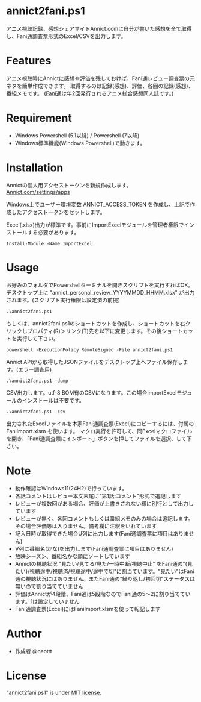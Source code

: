 # annict2fani.ps1
アニメ視聴記録、感想シェアサイトAnnict.comに自分が書いた感想を全て取得し、Fani通調査票形式のExcel/CSVを出力します。

# Features
アニメ視聴時にAnnictに感想や評価を残しておけば、Fani通レビュー調査票の元ネタを簡単作成できます。
取得するのは記録(感想)、評価、各回の記録(感想)、番組メモです。
([Fani通](https://x.com/fanitu)は年2回発行されるアニメ総合感想同人誌です。)

# Requirement
* Windows Powershell (5.1以降) / Powershell (7以降)
* Windows標準機能(Windows Powershell)で動きます。

# Installation
Annictの個人用アクセストークンを新規作成します。
[Annict.com/settings/apps](https://annict.com/settings/apps)

Windows上でユーザー環境変数 ANNICT_ACCESS_TOKEN を作成し、上記で作成したアクセストークンをセットします。

Excel(.xlsx)出力が標準です。事前にImportExcelモジュールを管理者権限でインストールする必要があります。
```
Install-Module -Name ImportExcel
```

# Usage
お好みのフォルダでPowershellターミナルを開きスクリプトを実行すればOK。デスクトップ上に "annict_personal_review_YYYYMMDD_HHMM.xlsx" が出力されます。(スクリプト実行権限は設定済の前提)
```
.\annict2fani.ps1
```
もしくは、annict2fani.ps1のショートカットを作成し、ショートカットを右クリックしプロパティ(R)＞リンク(T)先を以下に変更します。その後ショートカットを実行して下さい。
```
powershell -ExecutionPolicy RemoteSigned -File annict2fani.ps1
```
Annict APIから取得したJSONファイルをデスクトップ上へファイル保存します。(エラー調査用)
```
.\annict2fani.ps1 -dump
```
CSV出力します。utf-8 BOM有のCSVになります。この場合ImportExcelモジュールのインストールは不要です。
```
.\annict2fani.ps1 -csv
```
出力されたExcelファイルを本家Fani通調査票(Excel)にコピーするには、付属の FaniImport.xlsm を使います。
マクロ実行を許可して、同Excelマクロファイルを開き、「Fani通調査票にインポート」ボタンを押してファイルを選択、して下さい。


# Note
* 動作確認はWindows11(24H2)で行っています。
* 各話コメントはレビュー本文末尾に"第1話:コメント"形式で追記します
* レビューが複数回がある場合、評価が上書きされない様に別行として出力しています
* レビューが無く、各回コメントもしくは番組メモのみの場合は追記します。その場合評価等は入りません。備考欄に注釈をいれています
* 記入日時が取得できた場合U列に出力します(Fani通調査票に項目はありません)
* V列に番組名(かな)を出力します(Fani通調査票に項目はありません)
* 放映シーズン、番組名かな順にソートしています
* Annictの視聴状況 "見たい/見てる/見た/一時中断/視聴中止" をFani通の"(見たい)/視聴途中/視聴済/視聴途中/途中で切"に割当ています。"見たい"はFani通の視聴状況にはありません。またFani通の"繰り返し/初回切"ステータスは無いので割り当てていません
* 評価はAnnictが4段階、Fani通は5段階なのでFani通の5～2に割り当てています。1は設定していません
* Fani通調査票(Excel)にはFaniImport.xlsmを使って転記します

# Author
* 作成者 @naottt

# License
"annict2fani.ps1" is under [MIT license](https://en.wikipedia.org/wiki/MIT_License).
